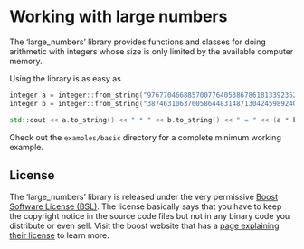 
# Working with large numbers

The ‘large_numbers’ library provides functions and classes for doing arithmetic with integers whose size is only limited by the available computer memory. 

Using the library is as easy as
```c++
integer a = integer::from_string("9767704668857007764053867861813392352116");
integer b = integer::from_string("3874631063700586448314871304245989240069");

std::cout << a.to_string() << " * " << b.to_string() << " = " << (a * b).to_string() << "\n";
```

Check out the `examples/basic` directory for a complete minimum working example.

## License

The ‘large_numbers’ library is released under the very permissive [Boost Software License (BSL)](/LICENSE_1_0.txt). The license basically says that you have to keep the copyright notice in the source code files but not in any binary code you distribute or even sell. Visit the boost website that has a [page explaining their license](https://www.boost.org/users/license.html) to learn more.